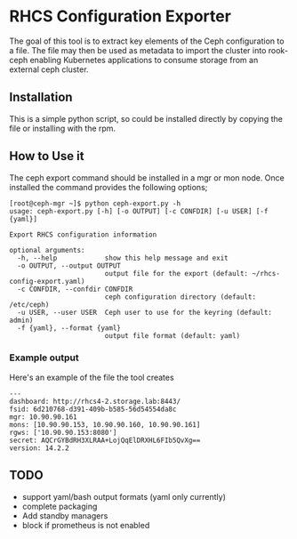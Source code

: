 # RHCS Configuration Exporter

The goal of this tool is to extract key elements of the Ceph configuration to a file. The file may then be used as metadata to import the cluster into rook-ceph enabling Kubernetes applications to consume storage from an external ceph cluster.

## Installation
This is a simple python script, so could be installed directly by copying the file or installing with the rpm.

## How to Use it
The ceph export command should be installed in a mgr or mon node. Once installed the command provides the following options;
```
[root@ceph-mgr ~]$ python ceph-export.py -h                    
usage: ceph-export.py [-h] [-o OUTPUT] [-c CONFDIR] [-u USER] [-f {yaml}]

Export RHCS configuration information

optional arguments:
  -h, --help            show this help message and exit                  
  -o OUTPUT, --output OUTPUT
                        output file for the export (default: ~/rhcs-config-export.yaml)
  -c CONFDIR, --confdir CONFDIR
                        ceph configuration directory (default: /etc/ceph)
  -u USER, --user USER  Ceph user to use for the keyring (default: admin)
  -f {yaml}, --format {yaml}
                        output file format (default: yaml)
```

### Example output
Here's an example of the file the tool creates
```
---
dashboard: http://rhcs4-2.storage.lab:8443/
fsid: 6d210768-d391-409b-b585-56d54554da8c
mgr: 10.90.90.161
mons: [10.90.90.153, 10.90.90.160, 10.90.90.161]                                             
rgws: ['10.90.90.153:8080']
secret: AQCrGYBdRH3XLRAA+LojQqElDRXHL6FIb5QvXg==                                             
version: 14.2.2
```
  
## TODO
* support yaml/bash output formats (yaml only currently)
* complete packaging
* Add standby managers
* block if prometheus is not enabled
